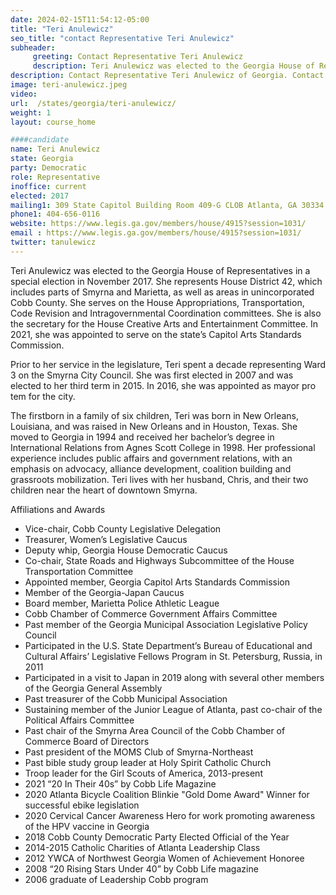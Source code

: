 ```yaml
---
date: 2024-02-15T11:54:12-05:00
title: "Teri Anulewicz"
seo_title: "contact Representative Teri Anulewicz"
subheader:
     greeting: Contact Representative Teri Anulewicz
     description: Teri Anulewicz was elected to the Georgia House of Representatives in a special election in November 2017. She represents House District 42, which includes parts of Smyrna and Marietta, as well as areas in unincorporated Cobb County.
description: Contact Representative Teri Anulewicz of Georgia. Contact information for Teri Anulewicz includes email address, phone number, and mailing address.
image: teri-anulewicz.jpeg
video:
url:  /states/georgia/teri-anulewicz/
weight: 1
layout: course_home

####candidate
name: Teri Anulewicz
state: Georgia
party: Democratic
role: Representative
inoffice: current
elected: 2017
mailing1: 309 State Capitol Building Room 409-G CLOB Atlanta, GA 30334
phone1: 404-656-0116
website: https://www.legis.ga.gov/members/house/4915?session=1031/
email : https://www.legis.ga.gov/members/house/4915?session=1031/
twitter: tanulewicz
---
```


Teri Anulewicz was elected to the Georgia House of Representatives in a special election in November 2017. She represents House District 42, which includes parts of Smyrna and Marietta, as well as areas in unincorporated Cobb County. She serves on the House Appropriations, Transportation, Code Revision and Intragovernmental Coordination committees. She is also the secretary for the House Creative Arts and Entertainment Committee. In 2021, she was appointed to serve on the state’s Capitol Arts Standards Commission.

Prior to her service in the legislature, Teri spent a decade representing Ward 3 on the Smyrna City Council. She was first elected in 2007 and was elected to her third term in 2015. In 2016, she was appointed as mayor pro tem for the city.

The firstborn in a family of six children, Teri was born in New Orleans, Louisiana, and was raised in New Orleans and in Houston, Texas. She moved to Georgia in 1994 and received her bachelor’s degree in International Relations from Agnes Scott College in 1998. Her professional experience includes public affairs and government relations, with an emphasis on advocacy, alliance development, coalition building and grassroots mobilization. Teri lives with her husband, Chris, and their two children near the heart of downtown Smyrna.

Affiliations and Awards
- Vice-chair, Cobb County Legislative Delegation
- Treasurer, Women’s Legislative Caucus
- Deputy whip, Georgia House Democratic Caucus
- Co-chair, State Roads and Highways Subcommittee of the House Transportation
Committee
- Appointed member, Georgia Capitol Arts Standards Commission
- Member of the Georgia-Japan Caucus
- Board member, Marietta Police Athletic League
- Cobb Chamber of Commerce Government Affairs Committee
- Past member of the Georgia Municipal Association Legislative Policy Council
- Participated in the U.S. State Department’s Bureau of Educational and Cultural
Affairs’ Legislative Fellows Program in St. Petersburg, Russia, in 2011
- Participated in a visit to Japan in 2019 along with several other members of the
Georgia General Assembly
- Past treasurer of the Cobb Municipal Association
- Sustaining member of the Junior League of Atlanta, past co-chair of the Political
Affairs Committee
- Past chair of the Smyrna Area Council of the Cobb Chamber of Commerce Board of
Directors
- Past president of the MOMS Club of Smyrna-Northeast
- Past bible study group leader at Holy Spirit Catholic Church
- Troop leader for the Girl Scouts of America, 2013-present
- 2021 “20 In Their 40s” by Cobb Life Magazine
- 2020 Atlanta Bicycle Coalition Blinkie "Gold Dome Award" Winner for successful ebike legislation
- 2020 Cervical Cancer Awareness Hero for work promoting awareness of the HPV
vaccine in Georgia
- 2018 Cobb County Democratic Party Elected Official of the Year
- 2014-2015 Catholic Charities of Atlanta Leadership Class
- 2012 YWCA of Northwest Georgia Women of Achievement Honoree
- 2008 “20 Rising Stars Under 40” by Cobb Life magazine
- 2006 graduate of Leadership Cobb program
